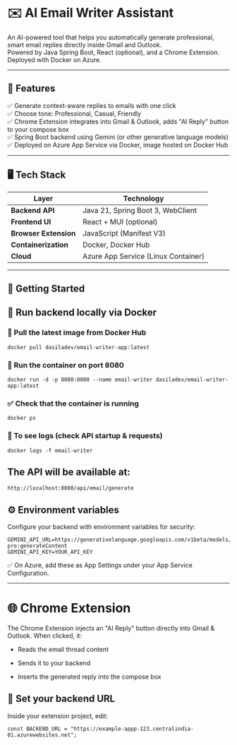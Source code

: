 # ✉️ AI Email Writer Assistant

An AI-powered tool that helps you automatically generate professional, smart email replies directly inside Gmail and Outlook.  
Powered by Java Spring Boot, React (optional), and a Chrome Extension. Deployed with Docker on Azure.

---

## 🚀 Features

✅ Generate context-aware replies to emails with one click  
✅ Choose tone: Professional, Casual, Friendly  
✅ Chrome Extension integrates into Gmail & Outlook, adds "AI Reply" button to your compose box  
✅ Spring Boot backend using Gemini (or other generative language models)  
✅ Deployed on Azure App Service via Docker, image hosted on Docker Hub

---

## 🖥️ Tech Stack

| Layer              | Technology                          |
|--------------------|------------------------------------|
| **Backend API**     | Java 21, Spring Boot 3, WebClient  |
| **Frontend UI**     | React + MUI (optional)             |
| **Browser Extension** | JavaScript (Manifest V3)         |
| **Containerization** | Docker, Docker Hub               |
| **Cloud**           | Azure App Service (Linux Container) |

---

## 🚀 Getting Started

## 🐳 Run backend locally via Docker
### 🐳 Pull the latest image from Docker Hub
`docker pull dasiladev/email-writer-app:latest`

### 🚀 Run the container on port 8080
`docker run -d -p 8080:8080 --name email-writer dasiladev/email-writer-app:latest`

### ✅ Check that the container is running
`docker ps`

### 📝 To see logs (check API startup & requests)
`docker logs -f email-writer`

## The API will be available at:


`http://localhost:8080/api/email/generate`

## ⚙️ Environment variables
Configure your backend with environment variables for security:
```
GEMINI_API_URL=https://generativelanguage.googleapis.com/v1beta/models/gemini-pro:generateContent
GEMINI_API_KEY=YOUR_API_KEY

```
✅ On Azure, add these as App Settings under your App Service Configuration.

---
# 🌐 Chrome Extension
The Chrome Extension injects an "AI Reply" button directly into Gmail & Outlook.
When clicked, it:

- Reads the email thread content

- Sends it to your backend

- Inserts the generated reply into the compose box

## 🔧 Set your backend URL
Inside your extension project, edit:


```const BACKEND_URL = "https://example-appp-123.centralindia-01.azurewebsites.net";```
